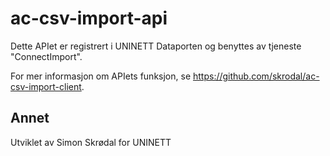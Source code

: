 # ac-csv-import-api

Dette APIet er registrert i UNINETT Dataporten og benyttes av tjeneste "ConnectImport".

For mer informasjon om APIets funksjon, se https://github.com/skrodal/ac-csv-import-client. 

## Annet ##

Utviklet av Simon Skrødal for UNINETT